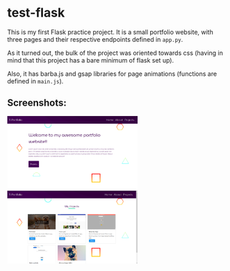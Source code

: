 # test-flask

This is my first Flask practice project. It is a small portfolio website, with three pages and their respective endpoints defined in `app.py`.

As it turned out, the bulk of the project was oriented towards css (having in mind that this project has a bare minimum of flask set up).

Also, it has barba.js and gsap libraries for page animations (functions are defined in `main.js`).

## Screenshots:

<img src="static/portfolio1.png" width="300" /> <img src="static/portfolio2.png" width="300" />

